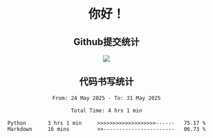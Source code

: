 <div align="center">
<h1>你好！</h1>

<h2>Github提交统计</h2>
<a href="https://github.com/ikun0014">
    <img src="https://github-readme-stats.vercel.app/api?username=ikun0014&include_all_commits=true&count_private=true&locale=cn&show_icons=true&bg_color=0,EC6C6C,FFD479,FFFC79,73FA79,73FDFF,D783FF"/>
  </a>
</div>

<div align="center">
<h2>代码书写统计</h2>
  
<!--START_SECTION:waka-->

```txt
From: 24 May 2025 - To: 31 May 2025

Total Time: 4 hrs 1 min

Python       3 hrs 1 min     >>>>>>>>>>>>>>>>>>>------   75.17 %
Markdown     16 mins         >>-----------------------   06.73 %
```

<!--END_SECTION:waka-->

</div>
